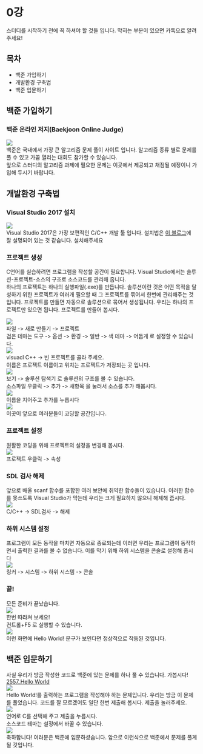 # 0강

스터디를 시작하기 전에 꼭 하셔야 할 것들 입니다. 막히는 부분이 있으면 카톡으로 알려주세요!

## 목차

* 백준 가입하기
* 개발환경 구축법
* 백준 입문하기

## 백준 가입하기

### 백준 온라인 저지(Baekjoon Online Judge)
![](.gitbook/assets/baekjoon.PNG)  
백준은 국내에서 가장 큰 알고리즘 문제 풀이 사이트 입니다. 알고리즘 종류 별로 문제를 풀 수 있고 가끔 열리는 대회도 참가할 수 있습니다.  
앞으로 스터디의 알고리즘 과제에 필요한 문제는 이곳에서 제공되고 채점될 예정이니 가입해 두시기 바랍니다.

## 개발환경 구축법

### Visual Studio 2017 설치

![](.gitbook/assets/vs2017.jpg)  
Visual Studio 2017은 가장 보편적인 C/C++ 개발 툴 입니다. 설치법은 [이 블로그](https://mapofbrain.tistory.com/12)에 잘 설명되어 있는 것 같습니다. 설치해주세요

### 프로젝트 생성

C언어를 실습하려면 프로그램을 작성할 공간이 필요합니다. Visual Studio에서는 솔루션-프로젝트-소스의 구조로 소스코드를 관리해 줍니다.  
하나의 프로젝트는 하나의 실행파일\(.exe\)를 만듭니다. 솔루션이란 것은 어떤 목적을 달성하기 위한 프로젝트가 여러개 필요할 때 그 프로젝트를 묶어서 한번에 관리해주는 것입니다. 프로젝트를 만들면 자동으로 솔루션으로 묶어서 생성됩니다. 우리는 하나의 프로젝트만 있으면 됩니다. 프로젝트를 만들어 봅시다.

![](.gitbook/assets/mk_p1.PNG)  
파일 -> 새로 만들기 -> 프로젝트  
검은 테마는 도구 -> 옵션 -> 환경 -> 일반 -> 색 테마 -> 어둡게 로 설정할 수 있습니다.  
![](.gitbook/assets/mk_p2.PNG)  
visuacl C++  ->  빈 프로젝트를 골라 주세요.  
이름은 프로젝트 이름이고 위치는 프로젝트가 저장되는 곳 입니다.  
![](.gitbook/assets/mk_s1.PNG)  
보기 -> 솔루션 탐색기 로 솔루션의 구조를 볼 수 있습니다.  
소스파일 우클릭  ->  추가  ->  새항목 을 눌러서 소스를 추가 해봅시다.  
![](.gitbook/assets/mk_s2.PNG)  
이름을 지어주고 추가를 누릅시다  
![](.gitbook/assets/mk_s3.PNG)  
이곳이 앞으로 여러분들이 코딩할 공간입니다.

### 프로젝트 설정

원활한 코딩을 위해 프로젝트의 설정을 변경해 봅시다.  
![](.gitbook/assets/p_p1.PNG)  
프로젝트 우클릭 -> 속성

### SDL 검사 해제

앞으로 배울 scanf 함수를 포함한 여러 보안에 취약한 함수들이 있습니다. 이러한 함수를 못쓰도록 Visual Studio가 막는데 우리는 크게 필요하지 않으니 해제해 줍시다.  
![](.gitbook/assets/p_p2.PNG)  
C/C++  ->  SDL검사  ->  해제

### 하위 시스템 설정

프로그램이 모든 동작을 마치면 자동으로 종료되는데 이러면 우리는 프로그램이 동작하면서 출력한 결과를 볼 수 없습니다. 이를 막기 위해 하위 시스템을 콘솔로 설정해 줍시다  
![](.gitbook/assets/p_p3.PNG)  
링커  ->  시스템  ->  하위 시스템  ->  콘솔

### 끝!

모든 준비가 끝났습니다.  
![](.gitbook/assets/end.PNG)  
한번 따라쳐 보세요!  
컨트롤+F5 로 실행할 수 있습니다.  
![](.gitbook/assets/hello.PNG)  
이런 화면에 Hello World! 문구가 보인다면 정상적으로 작동된 것입니다.

## 백준 입문하기

사실 우리가 방금 작성한 코드로 백준에 있는 문제를 하나 풀 수 있습니다. 가봅시다!  
[2557\_Hello World](https://www.acmicpc.net/problem/2557)  
![](.gitbook/assets/p_hello.PNG)  
Hello World!를 출력하는 프로그램을 작성해야 하는 문제입니다. 우리는 방금 이 문제를 풀었습니다. 코드를 잘 모르겠어도 일단 한번 제출해 봅시다. 제출을 눌러주세요.  
![](.gitbook/assets/p_hello2.PNG)  
언어로 C를 선택해 주고 제출을 누릅시다.  
소스코드 테마는 설정에서 바꿀 수 있습니다.  
![](.gitbook/assets/p_hello3.PNG)  
축하합니다! 여러분은 백준에 입문하셨습니다. 앞으로 이런식으로 백준에서 문제를 풀게 될 것입니다.

